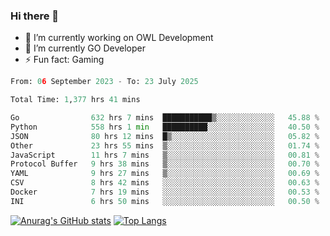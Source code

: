 ### Hi there 👋 

- 🔭 I’m currently working on OWL Development
- 🌱 I’m currently GO Developer
-  ⚡ Fun fact: Gaming
  
  <!--
- 👯 I’m looking to collaborate on ...
- 🤔 I’m looking for help with ...
- 💬 Ask me about ...
- 📫 How to reach me: ...
- 😄 Pronouns: ...
-->

<!--START_SECTION:waka-->

```python
From: 06 September 2023 - To: 23 July 2025

Total Time: 1,377 hrs 41 mins

Go                632 hrs 7 mins  ███████████▒░░░░░░░░░░░░░   45.88 %
Python            558 hrs 1 min   ██████████░░░░░░░░░░░░░░░   40.50 %
JSON              80 hrs 12 mins  █▒░░░░░░░░░░░░░░░░░░░░░░░   05.82 %
Other             23 hrs 55 mins  ▒░░░░░░░░░░░░░░░░░░░░░░░░   01.74 %
JavaScript        11 hrs 7 mins   ▒░░░░░░░░░░░░░░░░░░░░░░░░   00.81 %
Protocol Buffer   9 hrs 38 mins   ▒░░░░░░░░░░░░░░░░░░░░░░░░   00.70 %
YAML              9 hrs 27 mins   ▒░░░░░░░░░░░░░░░░░░░░░░░░   00.69 %
CSV               8 hrs 42 mins   ░░░░░░░░░░░░░░░░░░░░░░░░░   00.63 %
Docker            7 hrs 19 mins   ░░░░░░░░░░░░░░░░░░░░░░░░░   00.53 %
INI               6 hrs 50 mins   ░░░░░░░░░░░░░░░░░░░░░░░░░   00.50 %
```

<!--END_SECTION:waka-->

[![Anurag's GitHub stats](https://github-readme-stats.vercel.app/api?username=aebalz&show_icons=true&theme=codeSTACKr)](https://github.com/anuraghazra/github-readme-stats)
[![Top Langs](https://github-readme-stats.vercel.app/api/top-langs/?username=aebalz&layout=compact&card_width=350&theme=codeSTACKr)](https://github.com/anuraghazra/github-readme-stats)
<!-- [![Readme Card](https://github-readme-stats.vercel.app/api/pin/?username=aebalz&repo=go-gin-gone&show_owner=true)](https://github.com/anuraghazra/github-readme-stats)-->
